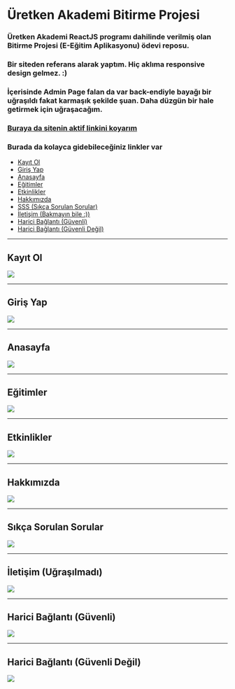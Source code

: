 # Üretken Akademi Bitirme Projesi
### Üretken Akademi ReactJS programı dahilinde verilmiş olan Bitirme Projesi (E-Eğitim Aplikasyonu) ödevi reposu.
### Bir siteden referans alarak yaptım. Hiç aklıma responsive design gelmez. :)
### İçerisinde Admin Page falan da var back-endiyle bayağı bir uğraşıldı fakat karmaşık şekilde şuan. Daha düzgün bir hale getirmek için uğraşacağım.  
### [Buraya da sitenin aktif linkini koyarım]()

<p align="center">
  <h3>Burada da kolayca gidebileceğiniz linkler var</h3>
  <ul>
    <li><a href="#kayitOl">Kayıt Ol</a></li>
    <li><a href="#girisYap">Giriş Yap</a></li>
    <li><a href="#anasayfa">Anasayfa</a></li>
    <li><a href="#egitimler">Eğitimler</a></li>
    <li><a href="#etkinlikler">Etkinlikler</a></li>
    <li><a href="#hakkimizda">Hakkımızda</a></li>
    <li><a href="#sss">SSS (Sıkça Sorulan Sorular)</a></li>
    <li><a href="#iletisim">İletişim (Bakmayın bile :))</a></li>
    <li><a href="#externalSafe">Harici Bağlantı (Güvenli)</a></li>
    <li><a href="#externalNotSafe">Harici Bağlantı (Güvenli Değil)</a></li>
  </ul>
</p>

<hr/>
<p align="center">
  <h2 id="kayitOl">Kayıt Ol</h2>
  <img src="/photos/kayitOl.png" />
</p>
<hr/>
<p align="center">
  <h2 id="girisYap">Giriş Yap</h2>
  <img src="/photos/girisYap.png" />
</p>
<hr>
<p align="center">
  <h2 id="anasayfa">Anasayfa</h2>
  <img src="/photos/anasayfa.png" />
</p>
<hr>
<p align="center">
  <h2 id="egitimler">Eğitimler</h2>
  <img src="/photos/egitimler.png" />
</p>
<hr>
<p align="center">
  <h2 id="etkinlikler">Etkinlikler</h2>
  <img src="/photos/etkinlikler.png" />
</p>
<hr>
<p align="center">
  <h2 id="hakkimizda">Hakkımızda</h2>
  <img src="/photos/hakkimizda.png" />
</p>
<hr>
<p align="center">
  <h2 id="sss">Sıkça Sorulan Sorular</h2>
  <img src="/photos/sss.png" />
</p>
<hr>
<p align="center">
  <h2 id="iletisim">İletişim (Uğraşılmadı)</h2>
  <img src="/photos/iletisim.png" />
</p>
<hr>
<p align="center">
  <h2 id="externalSafe">Harici Bağlantı (Güvenli)</h2>
  <img src="/photos/externalSafe.png" />
</p>
<hr>
<p align="center">
  <h2 id="externalNotSafe">Harici Bağlantı (Güvenli Değil)</h2>
  <img src="/photos/externalNotSafe.png" />
</p>

